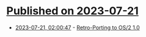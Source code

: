 # [Published on 2023-07-21](index.md)

* [2023-07-21, 02:00:47](https://lobste.rs/s/6adczw/retro_porting_os_2_1_0) - [Retro-Porting to OS/2 1.0](https://www.os2museum.com/wp/retro-porting-to-os-2-1-0/)
